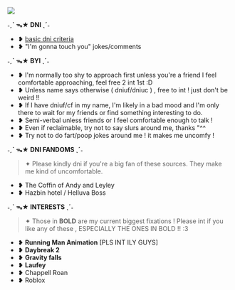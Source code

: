 ![](https://media.discordapp.net/attachments/1288095341773852732/1290658026067460117/GIF-241001_205331.gif?ex=66fd4274&is=66fbf0f4&hm=b8bff03f6042e6971c26821b33d66b4676a32329ccfff05891bd6242978e1186&=)

**˗ˏˋ ᯓ★ DNI ˎˊ˗**
- ❥ [basic dni criteria](https://basic-dni.crd.co/) 
- ❥ "I'm gonna touch you" jokes/comments

**˗ˏˋ ᯓ★ BYI ˎˊ˗**

- ❥ I'm normally too shy to approach first unless you're a friend I feel comfortable approaching, feel free 2 int 1st :D
- ❥ Unless name says otherwise ( dniuf/dniuc ) , free to int ! just don't be weird !!
- ❥ If I have dniuf/cf in my name, I'm likely in a bad mood and I'm only there to wait for my friends or find something interesting to do.
- ❥ Semi-verbal unless friends or I feel comfortable enough to talk !
- ❥ Even if reclaimable, try not to say slurs around me, thanks "^^
- ❥ Try not to do fart/poop jokes around me ! it makes me uncomfy !

**˗ˏˋ ᯓ★ DNI FANDOMS ˎˊ˗**
> ✦ Please kindly dni if you're a big fan of these sources. They make me kind of uncomfortable.
- ❥ The Coffin of Andy and Leyley
- ❥ Hazbin hotel / Helluva Boss

**˗ˏˋ ᯓ★ INTERESTS ˎˊ˗**
> ✦ Those in **BOLD** are my current biggest fixations ! Please int if you like any of these , ESPECIALLY THE ONES IN BOLD !! :3
- ❥ **Running Man Animation** [PLS INT ILY GUYS]
- ❥ **Daybreak 2**
- ❥ **Gravity falls**
- ❥︎ **Laufey**
- ❥︎ Chappell Roan
- ❥ Roblox
<!---
sealiiee/sealiiee is a ✨ special ✨ repository because its `README.md` (this file) appears on your GitHub profile.
You can click the Preview link to take a look at your changes.
--->
